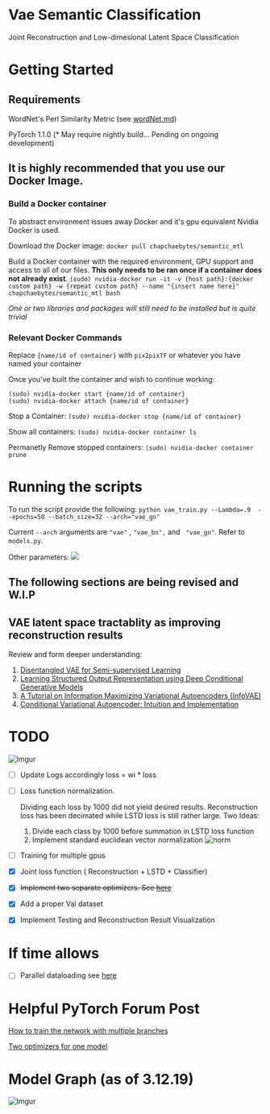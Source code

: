 # Vae Semantic Classification
Joint Reconstruction and Low-dimesional Latent Space Classification


# Getting Started

## Requirements 
WordNet's Perl Similarity Metric (see [wordNet.md](https://gitlab.com/usm-3d-search-lab/3d-scene-semantic-understanding/vae_semantic_classification/blob/master/wordNet.md))

PyTorch 1.1.0 (* May require nightly build... Pending on ongoing development) 

## **It is highly recommended that you use our Docker Image.**
### Build a Docker container
To abstract environment issues away Docker and it's gpu equivalent Nvidia Docker is used.

Download the Docker image: `docker pull chapchaebytes/semantic_mtl`

Build a Docker container with the required environment, GPU support and access to all of our files. **This only needs to be ran once if a container does not already exist**.
`(sudo) nvidia-docker run -it -v {host path}:{docker custom path} -w {repeat custom path} --name "{insert name here}"   chapchaebytes/semantic_mtl bash`

*One or two libraries and packages will still need to be installed but is quite trivial*

### Relevant Docker Commands 
Replace `{name/id of container}` with `pix2pixTF` or whatever you have named your container

Once you've built the container and wish to continue working:

    (sudo) nvidia-docker start {name/id of container}
    (sudo) nvidia-docker attach {name/id of container}

Stop a Container: `(sudo) nvidia-docker stop {name/id of container}`

Show all containers: `(sudo) nvidia-docker container ls`

Permanetly Remove stopped containers: `(sudo) nvidia-docker container prune`

# Running the scripts
To run the script provide the following: `python vae_train.py --Lambda=.9  --epochs=50 --batch_size=32 --arch="vae_gn"`

Current `--arch` arguments are `"vae"` , `"vae_bn",` and ` "vae_gn"`.
Refer to `models.py`.


Other parameters: 
![](https://i.imgur.com/R0BKjIr.png)

The following sections are being revised and W.I.P
---
## VAE latent space tractablity as improving reconstruction results

Review and form deeper understanding:
1. [Disentangled VAE for Semi-supervised Learning][r1]
2. [Learning Structured Output Representation using Deep Conditional Generative Models][r2]
3. [A Tutorial on Information Maximizing Variational Autoencoders (InfoVAE)][w1]
4. [Conditional Variational Autoencoder: Intuition and Implementation][w2]

# TODO
![Imgur](https://i.imgur.com/Dpyemo2.png)
- [ ] Update Logs accordingly loss = wi * loss
- [ ] Loss function normalization.

   Dividing each loss by 1000 did not yield desired results.
   Reconstruction loss has been decimated while LSTD loss is still rather large.
   Two Ideas:
   1. Divide each class by 1000 before summation in LSTD loss function
   2. Implement standard euclidean vector normalization ![norm](https://latex.codecogs.com/png.latex?$$\frac{V}{|V|}$)
- [ ] Training for multiple gpus
- [X] Joint loss function ( Reconstruction + LSTD + Classifier)
- [X] ~~Implement two separate optimizers. See [here][optim]~~
- [X] Add a proper Val dataset 
- [X] Implement Testing and Reconstruction Result Visualization

# If time allows
- [ ] Parallel dataloading see [here][dataload]

# Helpful PyTorch Forum Post
[How to train the network with multiple branches][h1]

[Two optimizers for one model][h2]

# Model Graph (as of 3.12.19)
![Imgur](https://i.imgur.com/U4D95SO.png)

[r1]: https://arxiv.org/pdf/1709.05047.pdf
[r2]: https://papers.nips.cc/paper/5775-learning-structured-output-representation-using-deep-conditional-generative-models.pdf
[w2]: https://wiseodd.github.io/techblog/2016/12/17/conditional-vae/
[w1]: https://ermongroup.github.io/blog/a-tutorial-on-mmd-variational-autoencoders/
[optim]: https://discuss.pytorch.org/t/two-optimizers-for-one-model/11085/9
[dataload]: https://stanford.edu/~shervine/blog/pytorch-how-to-generate-data-parallel 
[h1]: https://discuss.pytorch.org/t/how-to-train-the-network-with-multiple-branches/2152
[h2]: https://discuss.pytorch.org/t/two-optimizers-for-one-model/11085

